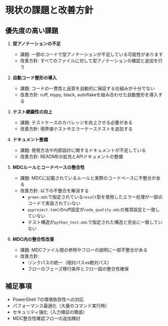 # 現状の課題と改善方針

## 優先度の高い課題

1. **型アノテーションの不足**
   - 課題: 一部のコードで型アノテーションが不足している可能性があります
   - 改善方針: すべてのファイルに対して型アノテーションの確認と追加を行う

2. **自動コード整形の導入**
   - 課題: コードの一貫性と品質を自動的に保証する仕組みが十分でない
   - 改善方針: ruff, mypy, black, autoflakeを組み合わせた自動整形を導入する

3. **テスト網羅性の向上**
   - 課題: テストケースのカバレッジを向上させる必要がある
   - 改善方針: 境界値テストやエラーケーステストを追加する

4. **ドキュメント整備**
   - 課題: 使用方法や内部設計に関するドキュメントが不足している
   - 改善方針: READMEの拡充とAPIドキュメントの整備

5. **MDCルールとコードベースの整合性**
   - 課題: MDCに記載されているルールと実際のコードベースに不整合がある
   - 改善方針: 以下の不整合を解消する
     - `green.mdc`で指定されている`result`型を使用したエラー処理が一部のコードで実装されていない
     - `pyproject.toml`のruff設定が`code_quality.mdc`の推奨設定と一致していない
     - テスト構造が`python_test.mdc`で指定された構造と完全に一致していない

6. **MDC内の整合性改善**
   - 課題: MDCファイル間の参照やフローの説明に一部不整合がある
   - 改善方針: 
     - リンクパスの統一（相対パスvs絶対パス）
     - フローのフェーズ移行条件とフロー図の整合性確保

## 補足事項

- PowerShell 7の環境依存性への対応
- パフォーマンス最適化（大量のコマンド実行時）
- セキュリティ強化（入力検証の徹底）
- MDC整合性確認フローの追加検討 